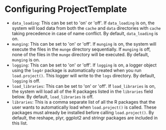 # Configuring ProjectTemplate

* `data_loading`: This can be set to 'on' or 'off'. If `data_loading` is on, the system will load data from both the `cache` and `data` directories with `cache` taking precedence in case of name conflict. By default, `data_loading` is on.
* `munging`: This can be set to 'on' or 'off'. If `munging` is on, the system will execute the files in the `munge` directory sequentially. If `munging` is off, none of the files in the `munge` directory will be executed. By default, `munging` is on.
* `logging`: This can be set to 'on' or 'off'. If `logging` is on, a logger object using the `log4r` package is automatically created when you run `load.project()`. This logger will write to the `logs` directory. By default, `logging` is off.
* `load_libraries`: This can be set to 'on' or 'off'. If `load_libraries` is on, the system will load all of the R packages listed in the `libraries` field below. By default, `load_libraries` is off.
* `libraries`: This is a comma separate list of all the R packages that the user wants to automatically load when `load.project()` is called. These packages must already be installed before calling `load.project()`. By default, the reshape, plyr, ggplot2 and stringr packages are included in this list.
